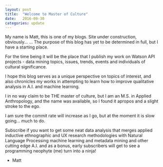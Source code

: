 ```yaml
---
layout: post
title:  "Welcome to Master of Culture"
date:   2016-09-30
categories: update
---
```

My name is Matt, this is one of my blogs.
    Site under construction, obviously...
      ... The purpose of this blog has yet to be determined in full,
      but I have a starting place.

For the time being it will be the place that I publish my work on Watson API projects - data mining topics, issues, trends, events and individuals of cultural significance.

I hope this blog serves as a unique perspective on topics of interest, and also chronicles my works in attempting to learn how to improve qualitative analysis in A.I. and machine learning.

I in no way claim to be THE master of culture, but I am an M.S. in Applied Anthropology, and the name was available, so I found it apropos and a slight stroke to the ego.  

I am sure the commit rate will increase as I go, but at the moment it is slow going... much to do.

Subscribe if you want to get some neat data analysis that merges applied inductive ethnographic and UX research methodologies with Natural Language Processing machine learning and metadata mining and other cutting edge A.I. and as a bonus, early subscribers will get to see a programming neophyte (me) turn into a ninja!

- Matt

